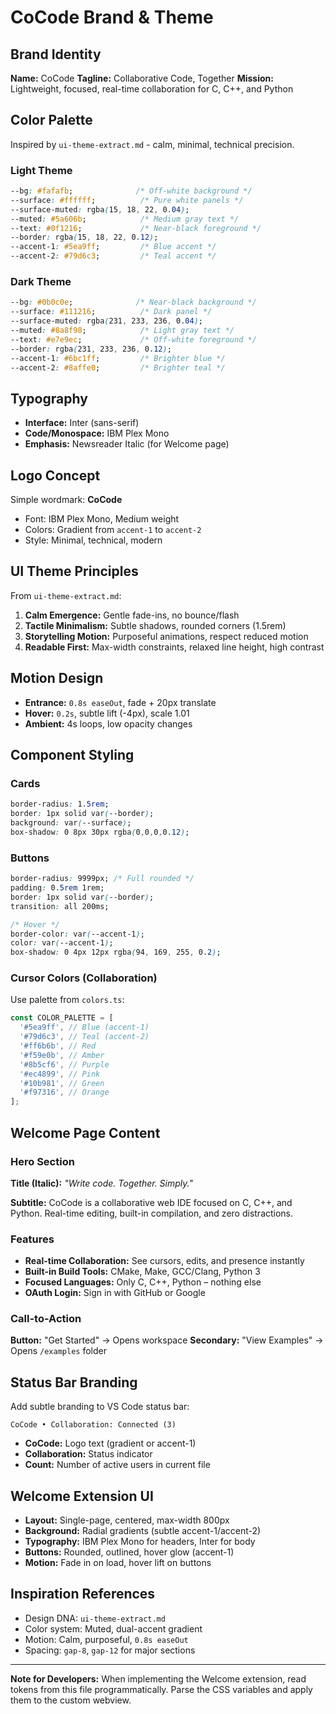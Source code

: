 # CoCode Brand & Theme

## Brand Identity

**Name:** CoCode
**Tagline:** Collaborative Code, Together
**Mission:** Lightweight, focused, real-time collaboration for C, C++, and Python

## Color Palette

Inspired by `ui-theme-extract.md` - calm, minimal, technical precision.

### Light Theme

```css
--bg: #fafafb;              /* Off-white background */
--surface: #ffffff;          /* Pure white panels */
--surface-muted: rgba(15, 18, 22, 0.04);
--muted: #5a606b;            /* Medium gray text */
--text: #0f1216;             /* Near-black foreground */
--border: rgba(15, 18, 22, 0.12);
--accent-1: #5ea9ff;         /* Blue accent */
--accent-2: #79d6c3;         /* Teal accent */
```

### Dark Theme

```css
--bg: #0b0c0e;              /* Near-black background */
--surface: #111216;          /* Dark panel */
--surface-muted: rgba(231, 233, 236, 0.04);
--muted: #8a8f98;            /* Light gray text */
--text: #e7e9ec;             /* Off-white foreground */
--border: rgba(231, 233, 236, 0.12);
--accent-1: #6bc1ff;         /* Brighter blue */
--accent-2: #8affe0;         /* Brighter teal */
```

## Typography

- **Interface:** Inter (sans-serif)
- **Code/Monospace:** IBM Plex Mono
- **Emphasis:** Newsreader Italic (for Welcome page)

## Logo Concept

Simple wordmark: **CoCode**

- Font: IBM Plex Mono, Medium weight
- Colors: Gradient from `accent-1` to `accent-2`
- Style: Minimal, technical, modern

## UI Theme Principles

From `ui-theme-extract.md`:

1. **Calm Emergence:** Gentle fade-ins, no bounce/flash
2. **Tactile Minimalism:** Subtle shadows, rounded corners (1.5rem)
3. **Storytelling Motion:** Purposeful animations, respect reduced motion
4. **Readable First:** Max-width constraints, relaxed line height, high contrast

## Motion Design

- **Entrance:** `0.8s easeOut`, fade + 20px translate
- **Hover:** `0.2s`, subtle lift (-4px), scale 1.01
- **Ambient:** 4s loops, low opacity changes

## Component Styling

### Cards

```css
border-radius: 1.5rem;
border: 1px solid var(--border);
background: var(--surface);
box-shadow: 0 8px 30px rgba(0,0,0,0.12);
```

### Buttons

```css
border-radius: 9999px; /* Full rounded */
padding: 0.5rem 1rem;
border: 1px solid var(--border);
transition: all 200ms;
```

```css
/* Hover */
border-color: var(--accent-1);
color: var(--accent-1);
box-shadow: 0 4px 12px rgba(94, 169, 255, 0.2);
```

### Cursor Colors (Collaboration)

Use palette from `colors.ts`:

```javascript
const COLOR_PALETTE = [
  '#5ea9ff', // Blue (accent-1)
  '#79d6c3', // Teal (accent-2)
  '#ff6b6b', // Red
  '#f59e0b', // Amber
  '#8b5cf6', // Purple
  '#ec4899', // Pink
  '#10b981', // Green
  '#f97316', // Orange
];
```

## Welcome Page Content

### Hero Section

**Title (Italic):**
_"Write code. Together. Simply."_

**Subtitle:**
CoCode is a collaborative web IDE focused on C, C++, and Python. Real-time editing, built-in compilation, and zero distractions.

### Features

- **Real-time Collaboration:** See cursors, edits, and presence instantly
- **Built-in Build Tools:** CMake, Make, GCC/Clang, Python 3
- **Focused Languages:** Only C, C++, Python – nothing else
- **OAuth Login:** Sign in with GitHub or Google

### Call-to-Action

**Button:** "Get Started" → Opens workspace
**Secondary:** "View Examples" → Opens `/examples` folder

## Status Bar Branding

Add subtle branding to VS Code status bar:

```
CoCode • Collaboration: Connected (3)
```

- **CoCode:** Logo text (gradient or accent-1)
- **Collaboration:** Status indicator
- **Count:** Number of active users in current file

## Welcome Extension UI

- **Layout:** Single-page, centered, max-width 800px
- **Background:** Radial gradients (subtle accent-1/accent-2)
- **Typography:** IBM Plex Mono for headers, Inter for body
- **Buttons:** Rounded, outlined, hover glow (accent-1)
- **Motion:** Fade in on load, hover lift on buttons

## Inspiration References

- Design DNA: `ui-theme-extract.md`
- Color system: Muted, dual-accent gradient
- Motion: Calm, purposeful, `0.8s easeOut`
- Spacing: `gap-8`, `gap-12` for major sections

---

**Note for Developers:**
When implementing the Welcome extension, read tokens from this file programmatically. Parse the CSS variables and apply them to the custom webview.
